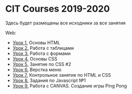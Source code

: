 # CIT Courses 2019-2020

Здесь будет размещены все исходники за все занятия

Web:
* [Урок 1.](https://github.com/CITCourses/CIT_19_20/tree/master/lesson1-html) Основы HTML
* [Урок 2.](https://github.com/CITCourses/CIT_19_20/tree/master/lesson2-tables) Работа с таблицами
* [Урок 3.](https://github.com/CITCourses/CIT_19_20/tree/master/lesson3-forms) Работа с формами
* [Урок 4.](https://github.com/CITCourses/CIT_19_20/tree/master/lesson4-css) Основы CSS
* [Урок 5.](https://github.com/CITCourses/CIT_19_20/tree/master/lesson5-css) Занятие по CSS #2
* [Урок 6.](https://github.com/CITCourses/CIT_19_20/tree/master/menu) Верстка меню
* [Урок 7.](https://github.com/CITCourses/CIT_19_20/tree/master/lesson7-controll) Контрольное занятие по HTML и CSS
* [Урок 8.](https://github.com/CITCourses/CIT_19_20/tree/master/lesson8-js) Задания по Javascript №1
* [Урок 9.](https://github.com/CITCourses/CIT_19_20/tree/master/lesson9-game) Работа с CANVAS. Создание игры Ping Pong
